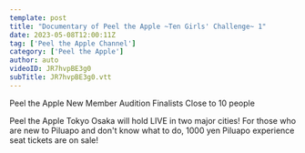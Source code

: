 ```yaml
---
template: post
title: "Documentary of Peel the Apple ~Ten Girls' Challenge~ 1"
date: 2023-05-08T12:00:11Z
tag: ['Peel the Apple Channel']
category: ['Peel the Apple']
author: auto 
videoID: JR7hvpBE3g0
subTitle: JR7hvpBE3g0.vtt
---
```

Peel the Apple New Member Audition Finalists Close to 10 people

Peel the Apple Tokyo Osaka will hold LIVE in two major cities! For those who are new to Piluapo and don't know what to do, 1000 yen Piluapo experience seat tickets are on sale!